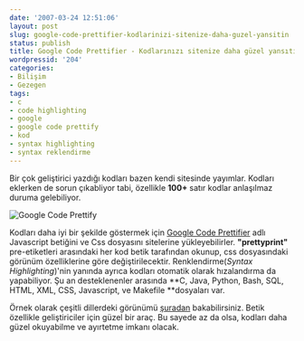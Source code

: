 ```yaml
---
date: '2007-03-24 12:51:06'
layout: post
slug: google-code-prettifier-kodlarinizi-sitenize-daha-guzel-yansitin
status: publish
title: Google Code Prettifier - Kodlarınızı sitenize daha güzel yansıtın
wordpressid: '204'
categories:
- Bilişim
- Gezegen
tags:
- c
- code highlighting
- google
- google code prettify
- kod
- syntax highlighting
- syntax reklendirme
---
```


Bir çok geliştirici yazdığı kodları bazen kendi sitesinde yayımlar. Kodları eklerken de sorun çıkabliyor tabi, özellikle **100+** satır kodlar anlaşılmaz duruma gelebiliyor. 

![Google Code Prettify](http://blog.arsln.org/image/googlecodeprettify.jpg)

Kodları daha iyi bir şekilde göstermek için [Google Code Prettifier](http://code.google.com/p/google-code-prettify/) adlı Javascript betiğini ve Css dosyasını sitelerine yükleyebilirler. **"prettyprint"** pre-etiketleri arasındaki her kod betik tarafından okunup, css dosyasındaki görünüm özelliklerine göre değiştirilecektir. Renklendirme(_Syntax Highlighting_)'nin yanında ayrıca kodları otomatik olarak hızalandırma da yapabiliyor. Şu an desteklenenler arasında **C, Java, Python, Bash, SQL, HTML, XML, CSS, Javascript, ve Makefile **dosyaları var.  

Örnek olarak çeşitli dillerdeki görünümü [şuradan](http://google-code-prettify.googlecode.com/svn/trunk/tests/prettify_test.html) bakabilirsiniz. Betik özellikle geliştiriciler için güzel bir araç. Bu sayede az da olsa, kodları daha güzel okuyabilme ve ayırtetme imkanı olacak. 
